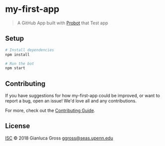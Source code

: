 # my-first-app

> A GitHub App built with [Probot](https://github.com/probot/probot) that Test app

## Setup

```sh
# Install dependencies
npm install

# Run the bot
npm start
```

## Contributing

If you have suggestions for how my-first-app could be improved, or want to report a bug, open an issue! We'd love all and any contributions.

For more, check out the [Contributing Guide](CONTRIBUTING.md).

## License

[ISC](LICENSE) © 2018 Gianluca Gross <ggross@seas.upenn.edu>
